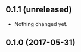 0.1.1 (unreleased)
------------------

- Nothing changed yet.


0.1.0 (2017-05-31)
------------------